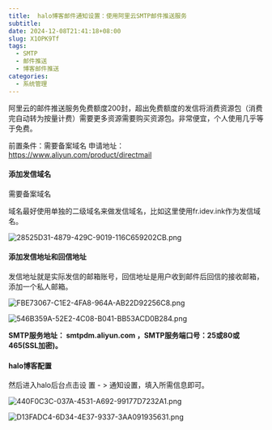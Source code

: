 ```yaml
---
title:  halo博客邮件通知设置：使用阿里云SMTP邮件推送服务 
subtitle:
date: 2024-12-08T21:41:18+08:00
slug: X1OPK9Tf
tags:
  - SMTP
  - 邮件推送
  - 博客邮件推送
categories:
  - 系统管理
---
```


阿里云的邮件推送服务免费额度200封，超出免费额度的发信将消费资源包（消费完自动转为按量计费）需要更多资源需要购买资源包。非常便宜，个人使用几乎等于免费。

前置条件：需要备案域名
申请地址：https://www.aliyun.com/product/directmail

#### 添加发信域名

需要备案域名

域名最好使用单独的二级域名来做发信域名，比如这里使用fr.idev.ink作为发信域名。

![28525D31-4879-429C-9019-116C659202CB.png](https://img.idev.ink/2024/12/08/28525D31-4879-429C-9019-116C659202CB.png)

#### 添加发信地址和回信地址

发信地址就是实际发信的邮箱账号，回信地址是用户收到邮件后回信的接收邮箱，添加一个私人邮箱。

![FBE73067-C1E2-4FA8-964A-AB22D92256C8.png](https://img.idev.ink/2024/12/08/FBE73067-C1E2-4FA8-964A-AB22D92256C8.png)

![546B359A-52E2-4C08-B041-BB53ACD0B284.png](https://img.idev.ink/2024/12/08/546B359A-52E2-4C08-B041-BB53ACD0B284.png)

**SMTP服务地址： smtpdm.aliyun.com ，SMTP服务端口号：25或80或465(SSL加密)。**

#### halo博客配置

然后进入halo后台点击设 置 - > 通知设置，填入所需信息即可。

![440F0C3C-037A-4531-A692-99177D7232A1.png](https://img.idev.ink/2024/12/08/440F0C3C-037A-4531-A692-99177D7232A1.png)

![D13FADC4-6D34-4E37-9337-3AA091935631.png](https://img.idev.ink/2024/12/08/D13FADC4-6D34-4E37-9337-3AA091935631.png)

